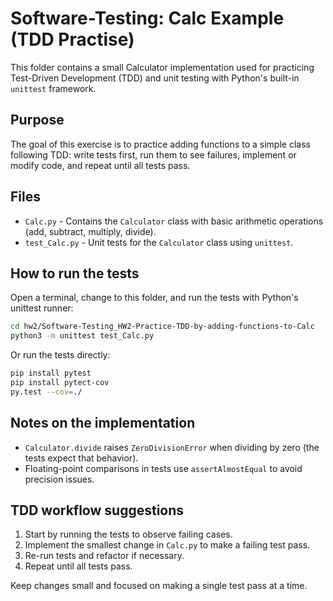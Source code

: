 # Software-Testing: Calc Example (TDD Practise)

This folder contains a small Calculator implementation used for practicing Test-Driven Development (TDD) and unit testing with Python's built-in `unittest` framework.

## Purpose

The goal of this exercise is to practice adding functions to a simple class following TDD: write tests first, run them to see failures, implement or modify code, and repeat until all tests pass.

## Files

- `Calc.py` - Contains the `Calculator` class with basic arithmetic operations (add, subtract, multiply, divide).
- `test_Calc.py` - Unit tests for the `Calculator` class using `unittest`.

## How to run the tests

Open a terminal, change to this folder, and run the tests with Python's unittest runner:

```bash
cd hw2/Software-Testing_HW2-Practice-TDD-by-adding-functions-to-Calc
python3 -m unittest test_Calc.py
```

Or run the tests directly:

```bash
pip install pytest
pip install pytect-cov
py.test --cov=./
```

## Notes on the implementation

- `Calculator.divide` raises `ZeroDivisionError` when dividing by zero (the tests expect that behavior).
- Floating-point comparisons in tests use `assertAlmostEqual` to avoid precision issues.

## TDD workflow suggestions

1. Start by running the tests to observe failing cases.
2. Implement the smallest change in `Calc.py` to make a failing test pass.
3. Re-run tests and refactor if necessary.
4. Repeat until all tests pass.

Keep changes small and focused on making a single test pass at a time.
